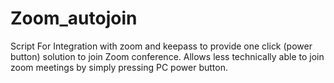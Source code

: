 # Zoom_autojoin
Script For Integration with zoom and keepass to provide one click (power button) solution to join Zoom conference. Allows less technically able to join zoom meetings by simply pressing PC power button.
